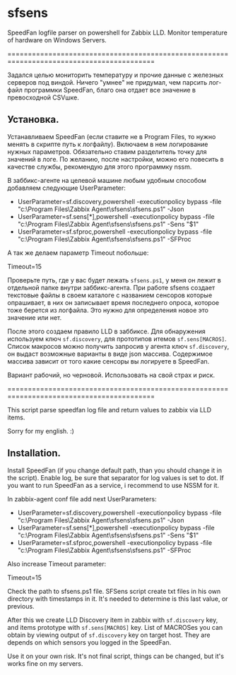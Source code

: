 # sfsens
SpeedFan logfile parser on powershell for Zabbix LLD. Monitor temperature of hardware on Windows Servers.

==========================================================================================

Задался целью мониторить температуру и прочие данные с железных серверов под виндой.
Ничего "умнее" не придумал, чем парсить лог-файл программки SpeedFan, благо она отдает все значение в превосходной CSVшке.

## Установка.

Устанавливаем SpeedFan (если ставите не в Program Files, то нужно менять в скрипте путь к логфайлу).
Включаем в нем логирование нужных параметров. Обязательно ставим разделитель точку для значений в логе.
По желанию, после настройки, можно его повесить в качестве службы, рекомендую для этого программку nssm.

В заббикс-агенте на целевой машине любым удобным способом добавляем следующие UserParameter:
- UserParameter=sf.discovery,powershell -executionpolicy bypass -file "c:\Program Files\Zabbix Agent\sfsens\sfsens.ps1" -Json
- UserParameter=sf.sens[*],powershell -executionpolicy bypass -file "c:\Program Files\Zabbix Agent\sfsens\sfsens.ps1" -Sens "$1"
- UserParameter=sf.sfproc,powershell -executionpolicy bypass -file "c:\Program Files\Zabbix Agent\sfsens\sfsens.ps1" -SFProc

А так же делаем параметр Timeout побольше:

Timeout=15

Проверьте путь, где у вас будет лежать `sfsens.ps1`, у меня он лежит в отдельной папке внутри заббикс-агента.
При работе sfsens создает текстовые файлы в своем каталоге с названием сенсоров которые опрашивает, в них он записывает время
последнего опроса, которое тоже берется из логфайла. Это нужно для определения новое это значение или нет.

После этого создаем правило LLD в заббиксе. Для обнаружения используем ключ `sf.discovery`, для прототипов итемов `sf.sens[MACROS]`.
Список макросов можно получить запросив у агента ключ `sf.discovery`, он выдаст возможные варианты в виде json массива.
Содержимое массива зависит от того какие сенсоры вы логируете в SpeedFan.

Вариант рабочий, но черновой. Использовать на свой страх и риск.

==========================================================================================

This script parse speedfan log file and return values to zabbix via LLD items.

Sorry for my english. :)

## Installation.

Install SpeedFan (if you change default path, than you should change it in the script).
Enable log, be sure that separator for log values is set to dot.
If you want to run SpeedFan as a service, i recommend to use NSSM for it.

In zabbix-agent conf file add next UserParameters:
- UserParameter=sf.discovery,powershell -executionpolicy bypass -file "c:\Program Files\Zabbix Agent\sfsens\sfsens.ps1" -Json
- UserParameter=sf.sens[*],powershell -executionpolicy bypass -file "c:\Program Files\Zabbix Agent\sfsens\sfsens.ps1" -Sens "$1"
- UserParameter=sf.sfproc,powershell -executionpolicy bypass -file "c:\Program Files\Zabbix Agent\sfsens\sfsens.ps1" -SFProc

Also increase Timeout parameter:

Timeout=15

Check the path to sfsens.ps1 file.
SFSens script create txt files in his own directory with timestamps in it.
It's needed to determine is this last value, or previous.

After this we create LLD Discovery item in zabbix with `sf.discovery` key, and items prototype with `sf.sens[MACROS]` key.
List of MACROSes you can obtain by viewing output of `sf.discovery` key on target host.
They are depends on which sensors you logged in the SpeedFan.

Use it on your own risk. It's not final script, things can be changed, but it's works fine on my servers.
